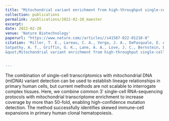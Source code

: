 ```yaml
--- 
title: "Mitochondrial variant enrichment from high-throughput single-cell RNA sequencing resolves clonal populations"
collection: publications 
permalink: /publications/2022-02-28_maester 
excerpt: 
date: 2022-02-28 
venue: 'Nature Biotechnology' 
paperurl: "https://www.nature.com//articles//s41587-022-01210-8"
citation: 'Miller, T. E., Lareau, C. A., Verga, J. A., DePasquale, E. A. K., Liu, V., Ssozi, D., Sandor, K., Yin, Y., Ludwig, L. S., El Farran, C. A., <b>Morgan, D. M.,</b>
Satpathy, A. T., Griffin, G. K., Lane, A. A., Love, J. C., Bernstein, B. E., Sankaran, V. G., van Galen, P. 
&quot;Mitochondrial variant enrichment from high-throughput single-cell RNA sequencing resolves clonal populations&quot; <i>Nature Biotechnology</i>, <b>40</b>, 1030-1034. (2022)


--- 
```

The combination of single-cell transcriptomics with mitochondrial DNA (mtDNA) variant detection can be used to establish lineage relationships in primary human cells, but current methods are not scalable to interrogate complex tissues. Here, we combine common 3′ single-cell RNA-sequencing protocols with mitochondrial transcriptome enrichment to increase coverage by more than 50-fold, enabling high-confidence mutation detection. The method successfully identifies skewed immune-cell expansions in primary human clonal hematopoiesis.

